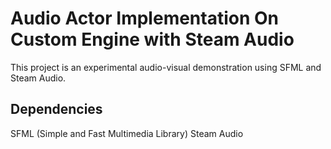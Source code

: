 # Audio Actor Implementation On Custom Engine with Steam Audio

This project is an experimental audio-visual demonstration using SFML and Steam Audio.

## Dependencies

SFML (Simple and Fast Multimedia Library)
Steam Audio